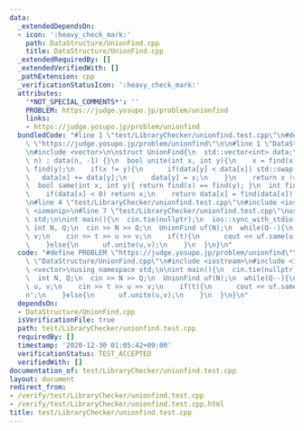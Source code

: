 ```yaml
---
data:
  _extendedDependsOn:
  - icon: ':heavy_check_mark:'
    path: DataStructure/UnionFind.cpp
    title: DataStructure/UnionFind.cpp
  _extendedRequiredBy: []
  _extendedVerifiedWith: []
  _pathExtension: cpp
  _verificationStatusIcon: ':heavy_check_mark:'
  attributes:
    '*NOT_SPECIAL_COMMENTS*': ''
    PROBLEM: https://judge.yosupo.jp/problem/unionfind
    links:
    - https://judge.yosupo.jp/problem/unionfind
  bundledCode: "#line 1 \"test/LibraryChecker/unionfind.test.cpp\"\n#define PROBLEM\
    \ \"https://judge.yosupo.jp/problem/unionfind\"\n\n#line 1 \"DataStructure/UnionFind.cpp\"\
    \n#include <vector>\n\nstruct UnionFind{\n  std::vector<int> data;\n  UnionFind(int\
    \ n) : data(n, -1) {}\n  bool unite(int x, int y){\n    x = find(x);\n    y =\
    \ find(y);\n    if(x != y){\n      if(data[y] < data[x]) std::swap(x,y);\n   \
    \   data[x] += data[y];\n      data[y] = x;\n    }\n    return x != y;\n  }\n\
    \  bool same(int x, int y){ return find(x) == find(y); }\n  int find(int x){\n\
    \    if(data[x] < 0) return x;\n    return data[x] = find(data[x]);\n  }\n};\n\
    \n#line 4 \"test/LibraryChecker/unionfind.test.cpp\"\n#include <iostream>\n#include\
    \ <iomanip>\n#line 7 \"test/LibraryChecker/unionfind.test.cpp\"\nusing namespace\
    \ std;\n\nint main(){\n  cin.tie(nullptr);\n  ios::sync_with_stdio(false);\n \
    \ int N, Q;\n  cin >> N >> Q;\n  UnionFind uf(N);\n  while(Q--){\n    int t, u,\
    \ v;\n    cin >> t >> u >> v;\n    if(t){\n      cout << uf.same(u,v) << '\\n';\n\
    \    }else{\n      uf.unite(u,v);\n    }\n  }\n}\n"
  code: "#define PROBLEM \"https://judge.yosupo.jp/problem/unionfind\"\n\n#include\
    \ \"DataStructure/UnionFind.cpp\"\n#include <iostream>\n#include <iomanip>\n#include\
    \ <vector>\nusing namespace std;\n\nint main(){\n  cin.tie(nullptr);\n  ios::sync_with_stdio(false);\n\
    \  int N, Q;\n  cin >> N >> Q;\n  UnionFind uf(N);\n  while(Q--){\n    int t,\
    \ u, v;\n    cin >> t >> u >> v;\n    if(t){\n      cout << uf.same(u,v) << '\\\
    n';\n    }else{\n      uf.unite(u,v);\n    }\n  }\n}\n"
  dependsOn:
  - DataStructure/UnionFind.cpp
  isVerificationFile: true
  path: test/LibraryChecker/unionfind.test.cpp
  requiredBy: []
  timestamp: '2020-12-30 01:05:42+09:00'
  verificationStatus: TEST_ACCEPTED
  verifiedWith: []
documentation_of: test/LibraryChecker/unionfind.test.cpp
layout: document
redirect_from:
- /verify/test/LibraryChecker/unionfind.test.cpp
- /verify/test/LibraryChecker/unionfind.test.cpp.html
title: test/LibraryChecker/unionfind.test.cpp
---
```

